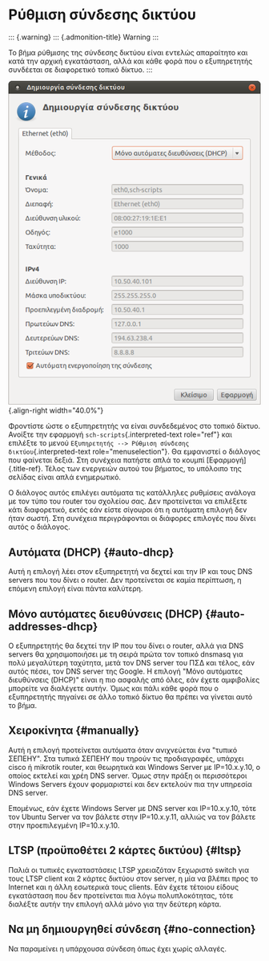 Ρύθμιση σύνδεσης δικτύου
========================

::: {.warning}
::: {.admonition-title}
Warning
:::

Το βήμα ρύθμισης της σύνδεσης δικτύου είναι εντελώς απαραίτητο και κατά
την αρχική εγκατάσταση, αλλά και κάθε φορά που ο εξυπηρετητής συνδέεται
σε διαφορετικό τοπικό δίκτυο.
:::

![image](images/server-actions-network.png){.align-right width="40.0%"}

Φροντίστε ώστε ο εξυπηρετητής να είναι συνδεδεμένος στο τοπικό δίκτυο.
Ανοίξτε την εφαρμογή `sch-scripts`{.interpreted-text role="ref"} και
επιλέξτε το μενού
`Εξυπηρετητής --> Ρύθμιση σύνδεσης δικτύου`{.interpreted-text
role="menuselection"}. Θα εμφανιστεί ο διάλογος που φαίνεται δεξιά. Στη
συνέχεια πατήστε απλά το κουμπί [Εφαρμογή]{.title-ref}. Τέλος των
ενεργειών αυτού του βήματος, το υπόλοιπο της σελίδας είναι απλά
ενημερωτικό.

Ο διάλογος αυτός επιλέγει αυτόματα τις κατάλληλες ρυθμίσεις ανάλογα με
τον τύπο του router του σχολείου σας. Δεν προτείνεται να επιλέξετε κάτι
διαφορετικό, εκτός εάν είστε σίγουροι ότι η αυτόματη επιλογή δεν ήταν
σωστή. Στη συνέχεια περιγράφονται οι διάφορες επιλογές που δίνει αυτός ο
διάλογος.

Αυτόματα (DHCP) {#auto-dhcp}
---------------

Αυτή η επιλογή λέει στον εξυπηρετητή να δεχτεί και την IP και τους DNS
servers που του δίνει ο router. Δεν προτείνεται σε καμία περίπτωση, η
επόμενη επιλογή είναι πάντα καλύτερη.

Μόνο αυτόματες διευθύνσεις (DHCP) {#auto-addresses-dhcp}
---------------------------------

Ο εξυπηρετητής θα δεχτεί την IP που του δίνει ο router, αλλά για DNS
servers θα χρησιμοποιήσει με τη σειρά πρώτα τον τοπικό dnsmasq για πολύ
μεγαλύτερη ταχύτητα, μετά τον DNS server του ΠΣΔ και τέλος, εάν αυτός
πέσει, τον DNS server της Google. Η επιλογή \"Μόνο αυτόματες διευθύνσεις
(DHCP)\" είναι η πιο ασφαλής από όλες, εάν έχετε αμφιβολίες μπορείτε να
διαλέγετε αυτήν. Όμως και πάλι κάθε φορά που ο εξυπηρετητής πηγαίνει σε
άλλο τοπικό δίκτυο θα πρέπει να γίνεται αυτό το βήμα.

Χειροκίνητα {#manually}
-----------

Αυτή η επιλογή προτείνεται αυτόματα όταν ανιχνεύεται ένα \"τυπικό
ΣΕΠΕΗΥ\". Στα τυπικά ΣΕΠΕΗΥ που τηρούν τις προδιαγραφές, υπάρχει cisco ή
mikrotik router, και θεωρητικά και Windows Server με IP=10.x.y.10, ο
οποίος εκτελεί και χρέη DNS server. Όμως στην πράξη οι περισσότεροι
Windows Servers έχουν φορμαριστεί και δεν εκτελούν πια την υπηρεσία DNS
server.

Επομένως, εάν έχετε Windows Server με DNS server και IP=10.x.y.10, τότε
τον Ubuntu Server να τον βάλετε στην IP=10.x.y.11, αλλιώς να τον βάλετε
στην προεπιλεγμένη IP=10.x.y.10.

LTSP (προϋποθέτει 2 κάρτες δικτύου) {#ltsp}
-----------------------------------

Παλιά οι τυπικές εγκαταστάσεις LTSP χρειαζόταν ξεχωριστό switch για τους
LTSP client και 2 κάρτες δικτύου στον server, η μία να βλέπει προς το
Internet και η άλλη εσωτερικά τους clients. Εάν έχετε τέτοιου είδους
εγκατάσταση που δεν προτείνεται πια λόγω πολυπλοκότητας, τότε διαλέξτε
αυτήν την επιλογή αλλά μόνο για την δεύτερη κάρτα.

Να μη δημιουργηθεί σύνδεση {#no-connection}
--------------------------

Να παραμείνει η υπάρχουσα σύνδεση όπως έχει χωρίς αλλαγές.
